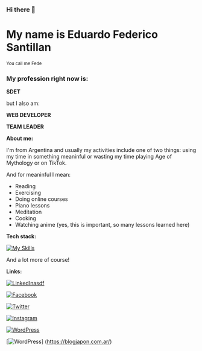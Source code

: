 ### Hi there 👋

# My name is Eduardo Federico Santillan
<sub>You call me Fede</sub>


### My profession right now is:

**SDET**

but I also am:

**WEB DEVELOPER**

**TEAM LEADER**


**About me:**

I'm from Argentina and usually my activities include one of two things: using my time in something meaninful or wasting my time playing Age of Mythology or on TikTok.

And for meaninful I mean:
- Reading
- Exercising
- Doing online courses
- Piano lessons
- Meditation
- Cooking
- Watching anime (yes, this is important, so many lessons learned here)

**Tech stack:**

[![My Skills](https://skillicons.dev/icons?i=laravel,mysql,selenium,java,linux,git,docker)](https://skillicons.dev)

And a lot more of course!

**Links:**

[![LinkedInasdf](https://img.shields.io/badge/linkedin-%230077B5.svg?style=for-the-badge&logo=linkedin&logoColor=white)](https://www.linkedin.com/in/efsantillan/?locale=en_US)

[![Facebook](https://img.shields.io/badge/Facebook-%231877F2.svg?style=for-the-badge&logo=Facebook&logoColor=white)](https://facebook.com/sefsinalas)

[![Twitter](https://img.shields.io/badge/Twitter-%231DA1F2.svg?style=for-the-badge&logo=Twitter&logoColor=white)](https://twitter.com/sefsinalas)

[![Instagram](https://img.shields.io/badge/Instagram-%23E4405F.svg?style=for-the-badge&logo=Instagram&logoColor=white)](https://instagram.com/sefsinalas)

[![WordPress](https://img.shields.io/badge/WordPress-%23117AC9.svg?style=for-the-badge&logo=WordPress&logoColor=white)](https://paraisolinux.com)

[![WordPress](https://img.shields.io/badge/WordPress-%23117AC9.svg?style=for-the-badge&logo=WordPress&logoColor=white)] (https://blogjapon.com.ar/)
